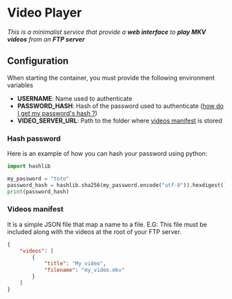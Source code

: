 # Video Player

*This is a minimalist service that provide a **web interface** to **play MKV videos** from an **FTP server***

## Configuration

When starting the container, you must provide the following environment variables
* **USERNAME**: Name used to authenticate
* **PASSWORD_HASH**: Hash of the password used to authenticate ([how do I get my password's hash ?](#hash-password))
* **VIDEO_SERVER_URL**: Path to the folder where [videos manifest](#videos-manifest) is stored

### Hash password

Here is an example of how you can hash your password using python:

```python
import hashlib

my_password = "toto"
password_hash = hashlib.sha256(my_password.encode("utf-8")).hexdigest()
print(password_hash)
```

### Videos manifest

It is a simple JSON file that map a name to a file. E.G:
This file must be included along with the videos at the root of your FTP server.

```json
{
    "videos": [
        {
            "title": "My video",
            "filename": "my_video.mkv"
        }
    ]
}
```
